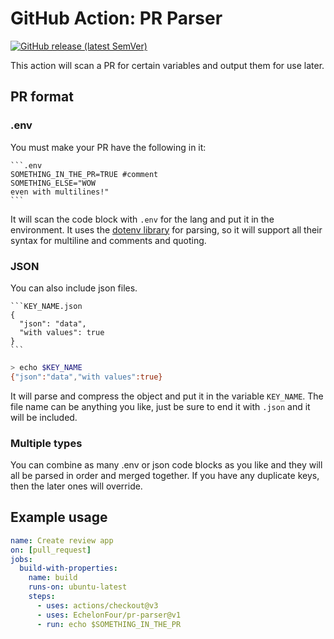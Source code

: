 # GitHub Action: PR Parser

[![GitHub release (latest SemVer)](https://img.shields.io/github/v/release/EchelonFour/pr-parser?logo=github&sort=semver)](https://github.com/EchelonFour/pr-parser/releases)

This action will scan a PR for certain variables and output them for use later.

## PR format

### .env

You must make your PR have the following in it:

````
```.env
SOMETHING_IN_THE_PR=TRUE #comment
SOMETHING_ELSE="WOW
even with multilines!"
```
````

It will scan the code block with `.env` for the lang and put it in the environment. It uses the [dotenv library](https://github.com/motdotla/dotenv#usage) for parsing, so it will support all their syntax for multiline and comments and quoting.

### JSON

You can also include json files.

````
```KEY_NAME.json
{
  "json": "data",
  "with values": true
}
```
````

```bash
> echo $KEY_NAME
{"json":"data","with values":true}
```

It will parse and compress the object and put it in the variable `KEY_NAME`. The file name can be anything you like, just be sure to end it with `.json` and it will be included.

### Multiple types

You can combine as many .env or json code blocks as you like and they will all be parsed in order and merged together. If you have any duplicate keys, then the later ones will override.

## Example usage

```yml
name: Create review app
on: [pull_request]
jobs:
  build-with-properties:
    name: build
    runs-on: ubuntu-latest
    steps:
      - uses: actions/checkout@v3
      - uses: EchelonFour/pr-parser@v1
      - run: echo $SOMETHING_IN_THE_PR
```
